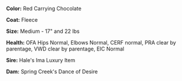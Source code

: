 **Color:** Red Carrying Chocolate

**Coat:** Fleece

**Size:** Medium - 17" and 22 lbs

**Health:** OFA Hips Normal, Elbows Normal, CERF normal, PRA clear by parentage, VWD clear by parentage, EIC Normal

**Sire:** Hale's Ima Luxury Item

**Dam:** Spring Creek's Dance of Desire
